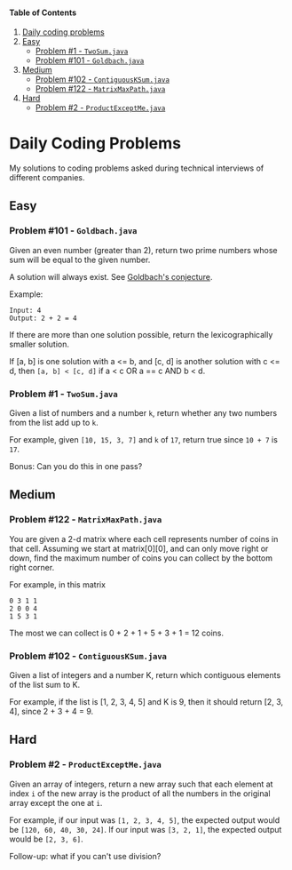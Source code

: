 #### Table of Contents
1. [Daily coding problems](#daily-coding-problems)
2. [Easy](#easy)
    - [Problem #1 - ```TwoSum.java```](#easy-1)
    - [Problem #101 - ```Goldbach.java```](#easy-101)
3. [Medium](#medium)
    - [Problem #102 - ```ContiguousKSum.java```](#medium-102)
    - [Problem #122 - ```MatrixMaxPath.java```](#medium-122)
4. [Hard](#hard)
    - [Problem #2 - ```ProductExceptMe.java```](#hard-2)

# Daily Coding Problems
My solutions to coding problems asked during technical interviews of different companies.

## Easy
<a name="easy-101"></a>
### Problem #101 - ```Goldbach.java```
Given an even number (greater than 2), return two prime numbers whose sum will be equal to the given number.

A solution will always exist. See [Goldbach's conjecture](https://en.wikipedia.org/wiki/Goldbach%27s_conjecture).

Example:
```
Input: 4
Output: 2 + 2 = 4
```
If there are more than one solution possible, return the lexicographically smaller solution.

If [a, b] is one solution with a <= b, and [c, d] is another solution with c <= d, then ```[a, b] < [c, d]``` if a < c OR a == c AND b < d.

<a name="easy-1"></a>
### Problem #1 - ```TwoSum.java```
Given a list of numbers and a number ```k```, return whether any two numbers from the list add up to ```k```.

For example, given ```[10, 15, 3, 7]``` and ```k``` of ```17```, return true since ```10 + 7``` is ```17```.

Bonus: Can you do this in one pass?

## Medium
<a name="medium-122"></a>
### Problem #122 - ```MatrixMaxPath.java```
You are given a 2-d matrix where each cell represents number of coins in that cell. Assuming we start at matrix[0][0], and can only move right or down, find the maximum number of coins you can collect by the bottom right corner.

For example, in this matrix
```
0 3 1 1
2 0 0 4
1 5 3 1
```
The most we can collect is 0 + 2 + 1 + 5 + 3 + 1 = 12 coins.

<a name="medium-102"></a>
### Problem #102 - ```ContiguousKSum.java```
Given a list of integers and a number K, return which contiguous elements of the list sum to K.

For example, if the list is [1, 2, 3, 4, 5] and K is 9, then it should return [2, 3, 4], since 2 + 3 + 4 = 9.

## Hard
<a name="hard-2"></a>
### Problem #2 - ```ProductExceptMe.java```
Given an array of integers, return a new array such that each element at index ```i``` of the new array is the product of all the numbers in the original array except the one at ```i```.

For example, if our input was ```[1, 2, 3, 4, 5]```, the expected output would be ```[120, 60, 40, 30, 24]```. If our input was ```[3, 2, 1]```, the expected output would be ```[2, 3, 6]```.

Follow-up: what if you can't use division?
